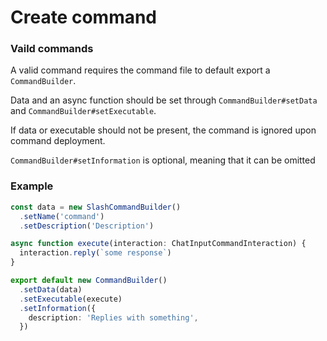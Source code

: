 # Create command

### Vaild commands

A valid command requires the command file to default export a `CommandBuilder`.

Data and an async function should be set through `CommandBuilder#setData` and `CommandBuilder#setExecutable`.

If data or executable should not be present, the command is ignored upon command deployment.

`CommandBuilder#setInformation` is optional, meaning that it can be omitted

### Example

```ts
const data = new SlashCommandBuilder()
  .setName('command')
  .setDescription('Description')

async function execute(interaction: ChatInputCommandInteraction) {
  interaction.reply(`some response`)
}

export default new CommandBuilder()
  .setData(data)
  .setExecutable(execute)
  .setInformation({
    description: 'Replies with something',
  })
```
